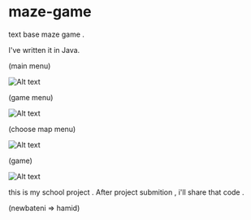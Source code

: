 # maze-game
text base maze game . 

I've written it in Java.

(main menu)

![Alt text](https://raw.githubusercontent.com/newbateni2/maze-game/master/screenshot/Screenshot%20from%202020-03-26%2018-28-40.png?raw=true "P 1")

(game menu)

![Alt text](https://raw.githubusercontent.com/newbateni2/maze-game/master/screenshot/Screenshot%20from%202020-03-26%2018-28-46.png?raw=true "P 1")

(choose map menu)

![Alt text](https://raw.githubusercontent.com/newbateni2/maze-game/master/screenshot/Screenshot%20from%202020-03-26%2018-29-11.png?raw=true "P 1")

(game)

![Alt text](https://raw.githubusercontent.com/newbateni2/maze-game/master/screenshot/Screenshot%20from%202020-03-26%2018-29-15.png?raw=true "P 1")




this is my school project . After project submition , i'll share that code .

(newbateni => hamid)
